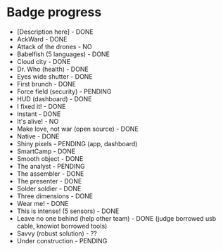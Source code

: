 # Badge progress

- [Description here] - DONE
- AckWard - DONE
- Attack of the drones - NO
- Babelfish (5 languages) - DONE
- Cloud city - DONE
- Dr. Who (health) - DONE
- Eyes wide shutter - DONE
- First brunch - DONE
- Force field (security) - PENDING
- HUD (dashboard) - DONE
- I fixed it! - DONE
- Instant - DONE
- It's alive! - NO
- Make love, not war (open source) - DONE
- Native - DONE
- Shiny pixels - PENDING (app, dashboard)
- SmartCamp - DONE
- Smooth object - DONE
- The analyst - PENDING
- The assembler - DONE
- The presenter - DONE
- Solder soldier - DONE
- Three dimensions - DONE
- Wear me! - DONE
- This is intense! (5 sensors) - DONE
- Leave no one behind (help other team) - DONE (judge borrowed usb cable, knowiot borrowed tools)
- Savvy (robust solution) - ??
- Under construction - PENDING
